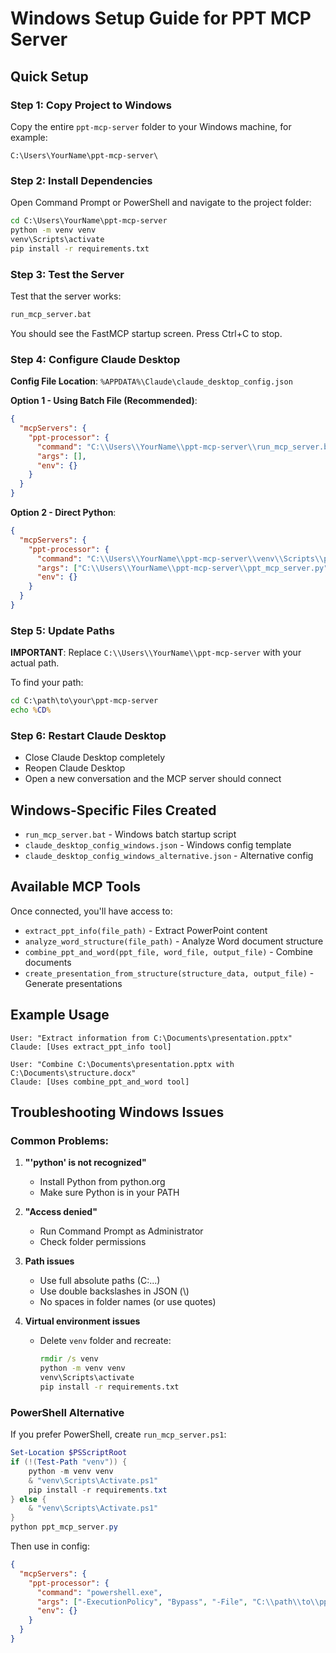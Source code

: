 # Windows Setup Guide for PPT MCP Server

## Quick Setup

### Step 1: Copy Project to Windows

Copy the entire `ppt-mcp-server` folder to your Windows machine, for example:
```
C:\Users\YourName\ppt-mcp-server\
```

### Step 2: Install Dependencies

Open Command Prompt or PowerShell and navigate to the project folder:
```cmd
cd C:\Users\YourName\ppt-mcp-server
python -m venv venv
venv\Scripts\activate
pip install -r requirements.txt
```

### Step 3: Test the Server

Test that the server works:
```cmd
run_mcp_server.bat
```

You should see the FastMCP startup screen. Press Ctrl+C to stop.

### Step 4: Configure Claude Desktop

**Config File Location**: `%APPDATA%\Claude\claude_desktop_config.json`

**Option 1 - Using Batch File (Recommended)**:
```json
{
  "mcpServers": {
    "ppt-processor": {
      "command": "C:\\Users\\YourName\\ppt-mcp-server\\run_mcp_server.bat",
      "args": [],
      "env": {}
    }
  }
}
```

**Option 2 - Direct Python**:
```json
{
  "mcpServers": {
    "ppt-processor": {
      "command": "C:\\Users\\YourName\\ppt-mcp-server\\venv\\Scripts\\python.exe",
      "args": ["C:\\Users\\YourName\\ppt-mcp-server\\ppt_mcp_server.py"],
      "env": {}
    }
  }
}
```

### Step 5: Update Paths

**IMPORTANT**: Replace `C:\\Users\\YourName\\ppt-mcp-server` with your actual path.

To find your path:
```cmd
cd C:\path\to\your\ppt-mcp-server
echo %CD%
```

### Step 6: Restart Claude Desktop

- Close Claude Desktop completely
- Reopen Claude Desktop
- Open a new conversation and the MCP server should connect

## Windows-Specific Files Created

- `run_mcp_server.bat` - Windows batch startup script
- `claude_desktop_config_windows.json` - Windows config template
- `claude_desktop_config_windows_alternative.json` - Alternative config

## Available MCP Tools

Once connected, you'll have access to:
- `extract_ppt_info(file_path)` - Extract PowerPoint content  
- `analyze_word_structure(file_path)` - Analyze Word document structure
- `combine_ppt_and_word(ppt_file, word_file, output_file)` - Combine documents
- `create_presentation_from_structure(structure_data, output_file)` - Generate presentations

## Example Usage

```
User: "Extract information from C:\Documents\presentation.pptx"
Claude: [Uses extract_ppt_info tool]

User: "Combine C:\Documents\presentation.pptx with C:\Documents\structure.docx"
Claude: [Uses combine_ppt_and_word tool]
```

## Troubleshooting Windows Issues

### Common Problems:

1. **"'python' is not recognized"**
   - Install Python from python.org
   - Make sure Python is in your PATH

2. **"Access denied"**
   - Run Command Prompt as Administrator
   - Check folder permissions

3. **Path issues**
   - Use full absolute paths (C:\...)
   - Use double backslashes in JSON (\\)
   - No spaces in folder names (or use quotes)

4. **Virtual environment issues**
   - Delete `venv` folder and recreate:
     ```cmd
     rmdir /s venv
     python -m venv venv
     venv\Scripts\activate
     pip install -r requirements.txt
     ```

### PowerShell Alternative

If you prefer PowerShell, create `run_mcp_server.ps1`:
```powershell
Set-Location $PSScriptRoot
if (!(Test-Path "venv")) {
    python -m venv venv
    & "venv\Scripts\Activate.ps1"
    pip install -r requirements.txt
} else {
    & "venv\Scripts\Activate.ps1"
}
python ppt_mcp_server.py
```

Then use in config:
```json
{
  "mcpServers": {
    "ppt-processor": {
      "command": "powershell.exe",
      "args": ["-ExecutionPolicy", "Bypass", "-File", "C:\\path\\to\\ppt-mcp-server\\run_mcp_server.ps1"],
      "env": {}
    }
  }
}
```